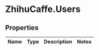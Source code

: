 # ZhihuCaffe.Users

## Properties
Name | Type | Description | Notes
------------ | ------------- | ------------- | -------------
